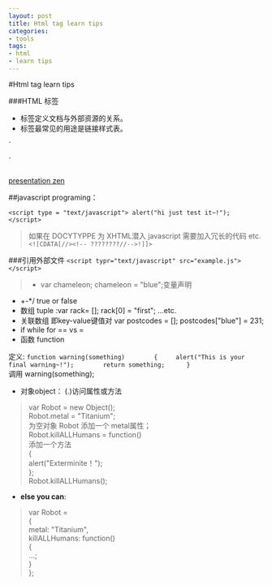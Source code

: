 ```yaml
---
layout: post
title: Html tag learn tips
categories:
- tools
tags:
- html
- learn tips
---
```


#Html tag learn tips

###HTML <link> 标签
- <link> 标签定义文档与外部资源的关系。
- <link> 标签最常见的用途是链接样式表。

`<head>
<link rel="stylesheet" type="text/css" href="theme.css" />
</head>`

###

[presentation zen](http://ishare.iask.sina.com.cn/f/9515993.html)

##javascript programing：

`<script type = "text/javascript">
alert("hi just test it~!");
</script>`

>如果在 DOCYTYPPE 为 XHTML潜入 javascript 需要加入冗长的代码 etc. 
`<![CDATA[//><!-- ????????//-->!]]> `


###引用外部文件
`<script typr="text/javascript" src="example.js"></script>` 
>- var chameleon;  chameleon = "blue";变量声明
- +-*/ true or false
- 数组 tuple :var rack= []; rack[0] = "first"; ...etc. 
- 关联数组 即key-value键值对
  var postcodes = [];
  postcodes["blue"] = 231;
- if while  for  == vs = 
- 函数 function



定义:
 `function warning(something)       
{    
alert("This is your final warning~!");       
return something;     
}    `     
调用 warning(something);     

- 对象object： (.)访问属性或方法     

>var Robot = new Object();     
Robot.metal = "Titanium";      
为空对象 Robot 添加一个 metal属性；     
Robot.killALLHumans = function()      
添加一个方法     
{     
alert("Exterminite！");      
};        
Robot.killALLHumans();       

- **else you can**:       

>var Robot =        
{     
metal: "Titanium",       
killALLHumans: function()     
{     
...;      
}      
};      










